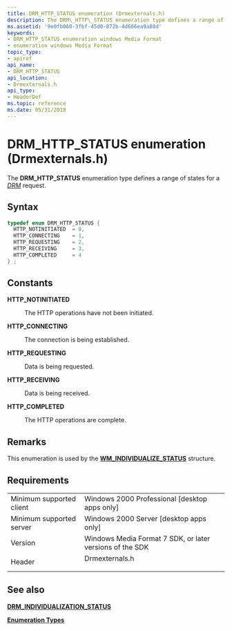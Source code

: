 ```yaml
---
title: DRM_HTTP_STATUS enumeration (Drmexternals.h)
description: The DRM\_HTTP\_STATUS enumeration type defines a range of states for a DRM request.
ms.assetid: '9e0fb060-3fbf-45d0-872b-4d666ea9a88d'
keywords:
- DRM_HTTP_STATUS enumeration windows Media Format
- enumeration windows Media Format
topic_type:
- apiref
api_name:
- DRM_HTTP_STATUS
api_location:
- Drmexternals.h
api_type:
- HeaderDef
ms.topic: reference
ms.date: 05/31/2018
---
```


# DRM_HTTP_STATUS enumeration (Drmexternals.h)

The **DRM\_HTTP\_STATUS** enumeration type defines a range of states for a [*DRM*](wmformat-glossary.md) request.

## Syntax


```C++
typedef enum DRM_HTTP_STATUS { 
  HTTP_NOTINITIATED  = 0,
  HTTP_CONNECTING    = 1,
  HTTP_REQUESTING    = 2,
  HTTP_RECEIVING     = 3,
  HTTP_COMPLETED     = 4
} ;
```



## Constants

<dl> <dt>

<span id="HTTP_NOTINITIATED"></span><span id="http_notinitiated"></span>**HTTP\_NOTINITIATED**
</dt> <dd>

The HTTP operations have not been initiated.

</dd> <dt>

<span id="HTTP_CONNECTING"></span><span id="http_connecting"></span>**HTTP\_CONNECTING**
</dt> <dd>

The connection is being established.

</dd> <dt>

<span id="HTTP_REQUESTING"></span><span id="http_requesting"></span>**HTTP\_REQUESTING**
</dt> <dd>

Data is being requested.

</dd> <dt>

<span id="HTTP_RECEIVING"></span><span id="http_receiving"></span>**HTTP\_RECEIVING**
</dt> <dd>

Data is being received.

</dd> <dt>

<span id="HTTP_COMPLETED"></span><span id="http_completed"></span>**HTTP\_COMPLETED**
</dt> <dd>

The HTTP operations are complete.

</dd> </dl>

## Remarks

This enumeration is used by the [**WM\_INDIVIDUALIZE\_STATUS**](wm-individualize-status.md) structure.

## Requirements



|                                     |                                                                                           |
|-------------------------------------|-------------------------------------------------------------------------------------------|
| Minimum supported client<br/> | Windows 2000 Professional \[desktop apps only\]<br/>                                |
| Minimum supported server<br/> | Windows 2000 Server \[desktop apps only\]<br/>                                      |
| Version<br/>                  | Windows Media Format 7 SDK, or later versions of the SDK<br/>                       |
| Header<br/>                   | <dl> <dt>Drmexternals.h</dt> </dl> |



## See also

<dl> <dt>

[**DRM\_INDIVIDUALIZATION\_STATUS**](drm-individualization-status.md)
</dt> <dt>

[**Enumeration Types**](enumeration-types.md)
</dt> </dl>

 

 





